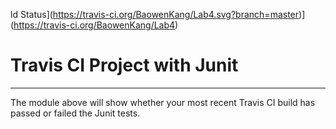 ld Status](https://travis-ci.org/BaowenKang/Lab4.svg?branch=master)](https://travis-ci.org/BaowenKang/Lab4)
# Travis CI Project with Junit
----------
The module above will show whether your most recent Travis CI
build has passed or failed the Junit tests.
